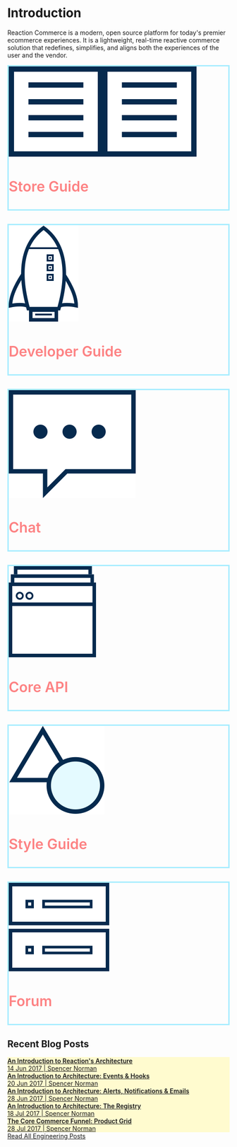 # Introduction

Reaction Commerce is a modern, open source platform for today's premier ecommerce experiences. It is a lightweight, real-time reactive commerce solution that redefines, simplifies, and aligns both the experiences of the user and the vendor.

<style>
  .accent-color {
    color: rgb(253,130,131) !important;
    font-size: 32px !important;
    font-weight: 600 !important;
  }
  .section-promo {
    border: 3px solid rgb(167,237,255);
    margin-bottom: 30px;
  }
  .section-promo a {
    text-decoration: none;
  }
  .secton-promo:hover {
    background: rgb(255,251,207);
  }
  .article {
    background: rgb(255,251,207);
  }
  .headline {
    font-weight: 600;
  }
  .article:hover {
    background: #ffffff;
  }
</style>

<div class="row">
  <div class="col-md-4">
    <div class="section-promo">
      <a href="https://docs.reactioncommerce.com/reaction-docs/development/dashboard">
        <img class="center-block" src="https://raw.githubusercontent.com/reactioncommerce/reaction-docs/index/assets/svg/reaction-commerce-store-guide.svg">
        <h3 class="accent-color text-center">Store Guide</h3>
      </a>
    </div>
  </div>
  <div class="col-md-4">
    <div class="section-promo">
      <a href="https://docs.reactioncommerce.com/reaction-docs/master/getting-started-developing-with-reaction">
        <img class="center-block" src="https://raw.githubusercontent.com/reactioncommerce/reaction-docs/index/assets/svg/reaction-commerce-developer-guide.svg">
        <h3 class="accent-color text-center">Developer Guide</h3>
      </a>
    </div>
  </div>
  <div class="col-md-4">
    <div class="section-promo">
      <a href="http://gitter.im/reactioncommerce/">
        <img class="center-block" src="https://raw.githubusercontent.com/reactioncommerce/reaction-docs/index/assets/svg/reaction-commerce-chat.svg">
        <h3 class="accent-color text-center">Chat</h3>
      </a>
    </div>
  </div>
</div>
<div class="row">
  <div class="col-md-4">
    <div class="section-promo">
      <a href="https://reactioncommerce.github.io/reaction-jsdoc/index.html">
        <img class="center-block" src="https://raw.githubusercontent.com/reactioncommerce/reaction-docs/index/assets/svg/reaction-commerce-core-api-guide.svg">
        <h3 class="accent-color text-center">Core API</h3>
      </a>
    </div>
  </div>
  <div class="col-md-4">
    <div class="section-promo">
      <a href="https://styleguide.reactioncommerce.com/">
        <img class="center-block" src="https://raw.githubusercontent.com/reactioncommerce/reaction-docs/index/assets/svg/reaction-commerce-style-guide.svg">
        <h3 class="accent-color text-center">Style Guide</h3>
      </a>
    </div>
  </div>
  <div class="col-md-4">
    <div class="section-promo">
      <a href="https://forums.reactioncommerce.com/">
        <img class="center-block" src="https://raw.githubusercontent.com/reactioncommerce/reaction-docs/index/assets/svg/reaction-commerce-forums.svg">
        <h3 class="accent-color text-center">Forum</h3>
      </a>
    </div>
  </div>
</div>

## Recent Blog Posts

<div class="row article-list">
    <div class="col-xs-12">
        <a href="https://blog.reactioncommerce.com/introduction-to-reactions-architecture/">
          <div class="article">
              <div class="headline">An Introduction to Reaction's Architecture</div>
              <div class="dateline">14 Jun 2017 | Spencer Norman</div>
          </div>
        </a>
        <a href="https://blog.reactioncommerce.com/reaction-architecture-events/">
          <div class="article">
              <div class="headline">An Introduction to Architecture: Events & Hooks</div>
              <div class="dateline">20 Jun 2017 | Spencer Norman</div>
          </div>
        </a>
        <a href="https://blog.reactioncommerce.com/reaction-architecture-alerts-notifications-and-emails/">
          <div class="article">
              <div class="headline">An Introduction to Architecture: Alerts, Notifications & Emails</div>
              <div class="dateline">28 Jun 2017 | Spencer Norman</div>
          </div>
        </a>
        <a href="https://blog.reactioncommerce.com/an-intro-to-architecture-the-registry/">
          <div class="article">
              <div class="headline">An Introduction to Architecture: The Registry</div>
              <div class="dateline">18 Jul 2017 | Spencer Norman</div>
          </div>
        </a>
        <a href="https://blog.reactioncommerce.com/product-grid/">
          <div class="article">
              <div class="headline">The Core Commerce Funnel: Product Grid</div>
              <div class="dateline">28 Jul 2017 | Spencer Norman</div>
          </div>
        </a>
    </div>
</div>

<div class="row">
    <div class="col-xs-12">
        <div class="view-more"><a href="https://blog.reactioncommerce.com/tag/engineering/">Read All Engineering Posts</a></div>
    </div>
</div>
